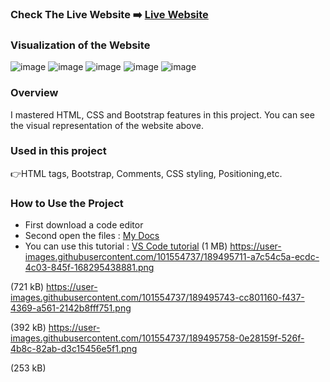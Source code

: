### Check The Live Website :arrow_right: [Live Website](https://github.com/Muka6363/PROJELER_MK/blob/main/8.Basic_Grid/8.grid.html)
### Visualization of the Website
![image](https://user-images.githubusercontent.com/101554737/189495711-a7c54c5a-ecdc-4c03-845f-168295438881.png)
![image](https://user-images.githubusercontent.com/101554737/189495743-cc801160-f437-4369-a561-2142b8fff751.png)
![image](https://user-images.githubusercontent.com/101554737/189495758-0e28159f-526f-4b8c-82ab-d3c15456e5f1.png)
![image](https://user-images.githubusercontent.com/101554737/189495770-cc68684b-3fd5-46de-8d73-571defe0a4b8.png)
![image](https://user-images.githubusercontent.com/101554737/189495775-80e5706c-fe42-4c5f-94ef-88ca4cefde7c.png)
### Overview
I mastered HTML, CSS and Bootstrap features in this project. You can see the visual representation of the website above.
### Used in this project
:point_right:HTML tags, Bootstrap, Comments, CSS styling, Positioning,etc.
### How to Use the Project
+ First download a code editor
+ Second open the files : [My Docs](https://github.com/Sekunev/Projects/tree/main/25_Bootstrap-Web-Page)
+ You can use this tutorial : [VS Code tutorial](https://www.youtube.com/watch?v=fJEbVCrEMSE)
(1 MB)
https://user-images.githubusercontent.com/101554737/189495711-a7c54c5a-ecdc-4c03-845f-168295438881.png

(721 kB)
https://user-images.githubusercontent.com/101554737/189495743-cc801160-f437-4369-a561-2142b8fff751.png

(392 kB)
https://user-images.githubusercontent.com/101554737/189495758-0e28159f-526f-4b8c-82ab-d3c15456e5f1.png

(253 kB)

